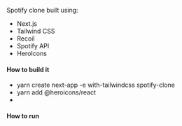 Spotify clone built using:
- Next.js
- Tailwind CSS
- Recoil
- Spotify API
- HeroIcons


#### How to build it
- yarn create next-app -e with-tailwindcss spotify-clone
- yarn add @heroicons/react
- 


#### How to run